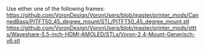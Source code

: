 Use either one of the following frames:
  https://github.com/VoronDesign/VoronUsers/blob/master/printer_mods/CannedBass/PITFT50_45_degree_mount/STL/PITFT50_45_degree_mount.stl
  https://github.com/VoronDesign/VoronUsers/blob/master/printer_mods/sttts/Waveshare-5.5-inch-HDMI-AMOLED/STLs/Voron-2.4-Mount-Generisch-v6.stl
